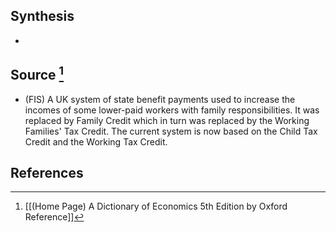 ## Synthesis
- 
## Source [^1]
- (FIS) A UK system of state benefit payments used to increase the incomes of some lower-paid workers with family responsibilities. It was replaced by Family Credit which in turn was replaced by the Working Families' Tax Credit. The current system is now based on the Child Tax Credit and the Working Tax Credit.
## References

[^1]: [[(Home Page) A Dictionary of Economics 5th Edition by Oxford Reference]]